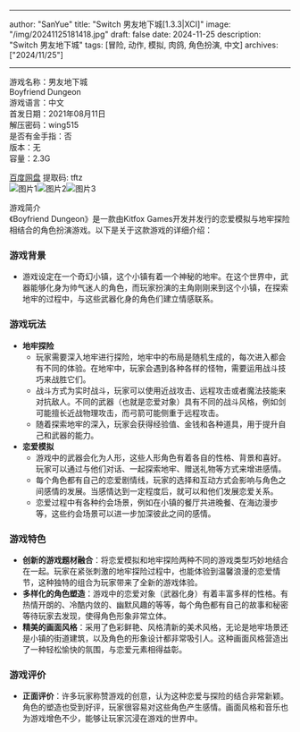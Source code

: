 
---
author: "SanYue"
title: "Switch 男友地下城[1.3.3|XCI]"
image: "/img/20241125181418.jpg"
draft: false
date: 2024-11-25
description: "Switch 男友地下城"
tags: [冒险, 动作, 模拟, 肉鸽, 角色扮演, 中文]
archives: ["2024/11/25"]

---

游戏名称：男友地下城   
Boyfriend Dungeon    
游戏语言：中文  
首发日期：2021年08月11日  
解压密码：wing515  
是否有金手指：否  
版本：无   
容量：2.3G

[百度网盘](https://pan.baidu.com/s/1DclMS8Ay5s5OdU4-ah9-MQ) 提取码: tftz  
![图片1](/img/bf7243.jpg)![图片2](/img/86419e.jpg)![图片3](/img/8b8334.jpg)  

游戏简介  
《Boyfriend Dungeon》是一款由Kitfox Games开发并发行的恋爱模拟与地牢探险相结合的角色扮演游戏。以下是关于这款游戏的详细介绍：

### 游戏背景
- 游戏设定在一个奇幻小镇，这个小镇有着一个神秘的地牢。在这个世界中，武器能够化身为帅气迷人的角色，而玩家扮演的主角刚刚来到这个小镇，在探索地牢的过程中，与这些武器化身的角色们建立情感联系。

### 游戏玩法
- **地牢探险**
    - 玩家需要深入地牢进行探险，地牢中的布局是随机生成的，每次进入都会有不同的体验。在地牢中，玩家会遇到各种各样的怪物，需要运用战斗技巧来战胜它们。
    - 战斗方式为实时战斗，玩家可以使用近战攻击、远程攻击或者魔法技能来对抗敌人。不同的武器（也就是恋爱对象）具有不同的战斗风格，例如剑可能擅长近战物理攻击，而弓箭可能侧重于远程攻击。
    - 随着探索地牢的深入，玩家会获得经验值、金钱和各种道具，用于提升自己和武器的能力。
- **恋爱模拟**
    - 游戏中的武器会化为人形，这些人形角色有着各自的性格、背景和喜好。玩家可以通过与他们对话、一起探索地牢、赠送礼物等方式来增进感情。
    - 每个角色都有自己的恋爱剧情线，玩家的选择和互动方式会影响与角色之间感情的发展。当感情达到一定程度后，就可以和他们发展恋爱关系。
    - 恋爱过程中有各种约会场景，例如在小镇的餐厅共进晚餐、在海边漫步等，这些约会场景可以进一步加深彼此之间的感情。

### 游戏特色
- **创新的游戏题材融合**：将恋爱模拟和地牢探险两种不同的游戏类型巧妙地结合在一起。玩家在紧张刺激的地牢探险过程中，也能体验到温馨浪漫的恋爱情节，这种独特的组合为玩家带来了全新的游戏体验。
- **多样化的角色塑造**：游戏中的恋爱对象（武器化身）有着丰富多样的性格。有热情开朗的、冷酷内敛的、幽默风趣的等等，每个角色都有自己的故事和秘密等待玩家去发现，使得角色形象非常立体。
- **精美的画面风格**：采用了色彩鲜艳、风格清新的美术风格，无论是地牢场景还是小镇的街道建筑，以及角色的形象设计都非常吸引人。这种画面风格营造出了一种轻松愉快的氛围，与恋爱元素相得益彰。

### 游戏评价
- **正面评价**：许多玩家称赞游戏的创意，认为这种恋爱与探险的结合非常新颖。角色的塑造也受到好评，玩家很容易对这些角色产生感情。画面风格和音乐也为游戏增色不少，能够让玩家沉浸在游戏的世界中。


